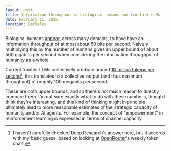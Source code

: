 ```yaml
---
layout: post
title: Information throughput of biological humans and frontier LLMs
date: February 21, 2025
location: Berkeley
---
```


Biological humans [appear](https://arxiv.org/html/2408.10234v2), across many domains, to have have an information throughput of at most about 50 bits per second. Naively multiplying this by the number of humans gives an upper bound of about 500 gigabits per second when considering the information throughput of humanity as a whole.

Current frontier LLMs collectively produce around [10 million tokens per second](https://chatgpt.com/share/67b97194-33c4-8006-ab8e-216aa4515d67)[^1]; this translates to a collective output (and thus maximum throughput) of roughly 100 megabits per second.

[^1]: I haven't carefully checked Deep Research's answer here, but it accords with my basic guess, based on looking at [OpenRouter](https://openrouter.ai/rankings?view=week)'s weekly token chart.

These are both upper bounds, and so there's not much reason to directly compare them. I'm not sure exactly what to do with these numbers, though I think they're interesting, and this kind of thinking might in principle ultimately lead to more reasonable estimates of the strategic capacity of humanity and/or AI agents. For example, the concept of "empowerment" in reinforcement learning is expressed in terms of channel capacity.
